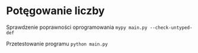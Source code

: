 
# Potęgowanie liczby

Sprawdzenie poprawności oprogramowania
`mypy main.py --check-untyped-def`

Przetestowanie programu
`python main.py`
